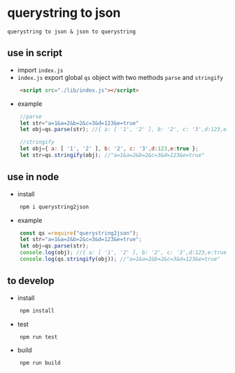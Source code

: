# querystring to json 
    querystring to json & json to querystring
    
## use in script
- import `index.js`
- `index.js` export global `qs` object with two methods `parse` and `stringify`
``` html
    <script src="./lib/index.js"></script>

```
- example
``` javascript
    //parse
    let str="a=1&a=2&b=2&c=3&d=123&e=true"
    let obj=qs.parse(str); //{ a: [ '1', '2' ], b: '2', c: '3',d:123,e:true }

    //stringify
    let obj={ a: [ '1', '2' ], b: '2', c: '3',d:123,e:true };
    let str=qs.stringify(obj); //"a=1&a=2&b=2&c=3&d=123&e=true"
```


##  use in node
- install
```bash
    npm i querystring2json
```
- example
``` javascript
    const qs =require("querystring2json");
    let str="a=1&a=2&b=2&c=3&d=123&e=true";
    let obj=qs.parse(str);
    console.log(obj); //{ a: [ '1', '2' ], b: '2', c: '3',d:123,e:true }
    console.log(qs.stringify(obj)); //"a=1&a=2&b=2&c=3&d=123&e=true"
```

## to develop
- install
``` bash
    npm install
```
- test
```
    npm run test
```
- build
```bash
    npm run build
```